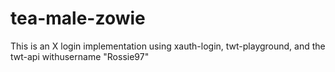 # tea-male-zowie
This is an X login implementation using xauth-login, twt-playground, and the twt-api withusername "Rossie97"
